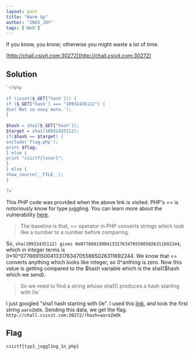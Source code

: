 ```yaml
---
layout: post
title: "Warm Up"
author: "INXS_JOY"
tags: ['Web']
---
```


If you know, you know; otherwise you might waste a lot of time.

[http://chall.csivit.com:30272](http://chall.csivit.com:30272)

## Solution
```php
`<?php  
  
if (isset($_GET['hash'])) {  
if ($_GET['hash'] === "10932435112") {  
die('Not so easy mate.');  
}  
  
$hash = sha1($_GET['hash']);  
$target = sha1(10932435112);  
if($hash == $target) {  
include('flag.php');  
print $flag;  
} else {  
print "csictf{loser}";  
}  
} else {  
show_source(__FILE__);  
}  
  
?>`
```
This PHP code was provided when the above link is visited. PHP's == is notoriously know for type juggling. You can learn more about the vulnerability [here](https://hydrasky.com/network-security/php-string-comparison-vulnerabilities/).
>The baseline is that, == operator in PHP converts strings which look like a number to a number before comparing.

 So, `sha(10932435112) gives 0e07766915004133176347055865026311692244`, which in integer terms is 0*10^07766915004133176347055865026311692244. We know that == converts anything which looks like integer, so 0^anthing is zero.  Now this value is getting compared to the \$hash variable which is the sha1(\$hash which we send). 

>So we need to find a string whose sha1() produces a hash starting with 0e`

I just googled "sha1 hash starting with 0e". I used this [link](https://github.com/spaze/hashes/blob/master/sha1.md), and took the first string `aaroZmOk`. Sending this data, we get the flag.
`http://chall.csivit.com:30272/?hash=aaroZmOk`
## Flag
```
csictf{typ3_juggl1ng_1n_php}
```
